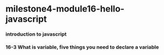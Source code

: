 # milestone4-module16-hello-javascript
### introduction to javascript

### 16-3 What is variable, five things you need to declare a variable


